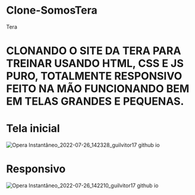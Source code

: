 # Clone-SomosTera
Tera


  # CLONANDO O SITE DA TERA PARA TREINAR USANDO HTML, CSS  E JS PURO, TOTALMENTE RESPONSIVO FEITO NA MÃO FUNCIONANDO BEM EM TELAS GRANDES E PEQUENAS. 
  
  # Tela inicial
  ![Opera Instantâneo_2022-07-26_142328_guilvitor17 github io](https://user-images.githubusercontent.com/109220774/181071477-a7b18f0f-19d9-42cb-9b0e-e57823e46bd9.png)
   # Responsivo
   ![Opera Instantâneo_2022-07-26_142210_guilvitor17 github io](https://user-images.githubusercontent.com/109220774/181071742-03cb140d-9e43-480e-91eb-71150e6aca20.png)

